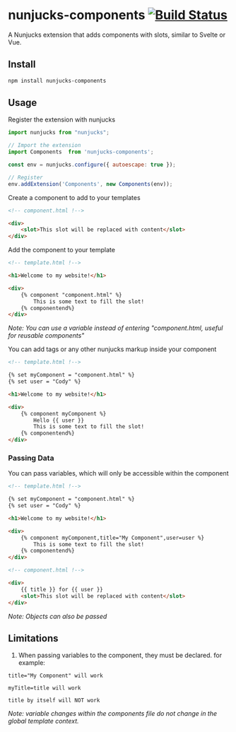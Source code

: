 # nunjucks-components [![Build Status](https://travis-ci.org/codyjoyce/nunjucks-components.svg)](https://travis-ci.org/codyjoyce/nunjucks-components)

A Nunjucks extension that adds components with slots, similar to Svelte or Vue.

## Install

``` bash
npm install nunjucks-components
```

## Usage

Register the extension with nunjucks

``` js
import nunjucks from "nunjucks";

// Import the extension
import Components  from 'nunjucks-components';

const env = nunjucks.configure({ autoescape: true });

// Register
env.addExtension('Components', new Components(env));
```

Create a component to add to your templates

``` html
<!-- component.html !-->

<div>
    <slot>This slot will be replaced with content</slot>
</div>
```

Add the component to your template


``` html
<!-- template.html !-->

<h1>Welcome to my website!</h1>

<div>
    {% component "component.html" %}
        This is some text to fill the slot!
    {% componentend%}
</div>
```
_Note: You can use a variable instead of entering "component.html, useful for reusable components"_

You can add tags or any other nunjucks markup inside your component
``` html
<!-- template.html !-->

{% set myComponent = "component.html" %}
{% set user = "Cody" %}

<h1>Welcome to my website!</h1>

<div>
    {% component myComponent %}
        Hello {{ user }}
        This is some text to fill the slot!
    {% componentend%}
</div>
```

### Passing Data

You can pass variables, which will only be accessible within the component

``` html
<!-- template.html !-->

{% set myComponent = "component.html" %}
{% set user = "Cody" %}

<h1>Welcome to my website!</h1>

<div>
    {% component myComponent,title="My Component",user=user %}
        This is some text to fill the slot!
    {% componentend%}
</div>
```

``` html
<!-- component.html !-->

<div>
    {{ title }} for {{ user }}
    <slot>This slot will be replaced with content</slot>
</div>
```
_Note: Objects can also be passed_

## Limitations
1. When passing variables to the component, they must be declared. for example:
```
title="My Component" will work

myTitle=title will work

title by itself will NOT work
```
_Note: variable changes within the components file do not change in the global template context._

